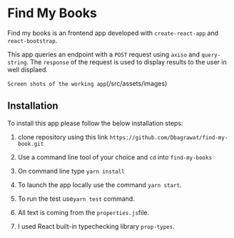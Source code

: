 # Find My Books

Find my books is an frontend app developed with `create-react-app` and `react-bootstrap`.

This app queries an endpoint with a `POST` request using `axiso` and `query-string`.
The `response` of the request is used to display results to the user in well displaed.

`Screen shots of the working app`(/src/assets/images)

## Installation

To install this app please follow the below installation steps:

1. clone repository using this link `https://github.com/Dbagrawat/find-my-book.git`

2. Use a command line tool of your choice and `cd` into `find-my-books`

3. On command line type `yarn install`

4. To launch the app locally use the command `yarn start`.

5. To run the test use`yarn test` command.

6. All text is coming from the `properties.js`file.

7. I used React built-in typechecking library `prop-types`.
